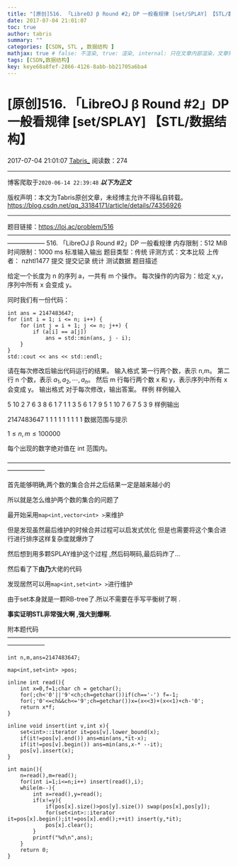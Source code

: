 ```yaml
---
title: "[原创]516. 「LibreOJ β Round #2」DP 一般看规律 [set/SPLAY] 【STL/数据结构】"
date: 2017-07-04 21:01:07
toc: true
author: tabris
summary: ""
categories: [CSDN, STL , 数据结构 ]
mathjax: true # false: 不渲染, true: 渲染, internal: 只在文章内部渲染，文章列表中不渲染
tags: [CSDN,数据结构]
key: keye68a8fef-2866-4126-8abb-bb21705a6ba4
---
```


# [原创]516. 「LibreOJ β Round #2」DP 一般看规律 [set/SPLAY] 【STL/数据结构】

2017-07-04 21:01:07  [Tabris_](https://me.csdn.net/qq_33184171) 阅读数：274

---

博客爬取于`2020-06-14 22:39:48`
***以下为正文***

版权声明：本文为Tabris原创文章，未经博主允许不得私自转载。
https://blog.csdn.net/qq_33184171/article/details/74356926

<!-- more -->

---

题目链接：https://loj.ac/problem/516
——————————————————————————————————————————
516. 「LibreOJ β Round #2」DP 一般看规律
内存限制：512 MiB
时间限制：1000 ms
标准输入输出
题目类型：传统
评测方式：文本比较
上传者： nzhtl1477
提交
提交记录
统计
测试数据
题目描述


给定一个长度为 n 的序列 a，一共有 m 个操作。
每次操作的内容为：给定 x,y，序列中所有 x 会变成 y。

同时我们有一份代码：
```
int ans = 2147483647;
for (int i = 1; i <= n; i++) {
    for (int j = i + 1; j <= n; j++) {
        if (a[i] == a[j])
            ans = std::min(ans, j - i);
    }
}
std::cout << ans << std::endl;
```
请在每次修改后输出代码运行的结果。
输入格式
第一行两个数，表示 n,m。
第二行 n 个数，表示 $a_1,a_2,\cdots, a_n$。
然后 m 行每行两个数 x 和 y，表示序列中所有 x 会变成 y。
输出格式
对于每次修改，输出答案。
样例
样例输入

5 10
2 7 6 3 8 
6 1
7 1
1 3
5 6
1 7
9 5
1 10
7 6
7 5
3 9
样例输出

2147483647
1
1
1
1
1
1
1
1
1
数据范围与提示

$1\le n , m \le 100000$

每个出现的数字绝对值在 int 范围内。

——————————————————————————————————————————

首先能够明确,两个数的集合合并之后结果一定是越来越小的

所以就是怎么维护两个数的集合的问题了

最开始采用`map<int,vector<int> >`来维护

但是发现虽然最后维护的时候合并过程可以启发式优化
但是也需要将这个集合进行进行排序这样复杂度就爆炸了

然后想到用多颗SPLAY维护这个过程 ,然后码啊码,最后码炸了...


然后看了下**由乃**大佬的代码

发现居然可以用`map<int,set<int> >`进行维护

由于set本身就是一颗RB-tree了.所以不需要在手写平衡树了啊 .

**事实证明STL非常强大啊 ,强大到爆啊.**

附本题代码
——————————————————————————————————————————
```
int n,m,ans=2147483647;

map<int,set<int> >pos;

inline int read(){
    int x=0,f=1;char ch = getchar();
    for(;ch<'0'||'9'<ch;ch=getchar())if(ch=='-') f=-1;
    for(;'0'<=ch&&ch<='9';ch=getchar())x=(x<<3)+(x<<1)+ch-'0';
    return x*f;
}

inline void insert(int v,int x){
	set<int>::iterator it=pos[v].lower_bound(x);
	if(it!=pos[v].end()) ans=min(ans,*it-x);
	if(it!=pos[v].begin()) ans=min(ans,x-* --it);
	pos[v].insert(x);
}

int main(){
	n=read(),m=read();
	for(int i=1;i<=n;i++) insert(read(),i);
	while(m--){
		int x=read(),y=read();
		if(x!=y){
			if(pos[x].size()>pos[y].size()) swap(pos[x],pos[y]);
			for(set<int>::iterator it=pos[x].begin();it!=pos[x].end();++it) insert(y,*it);
			pos[x].clear();
		}
		printf("%d\n",ans);
	}
	return 0;
}
```